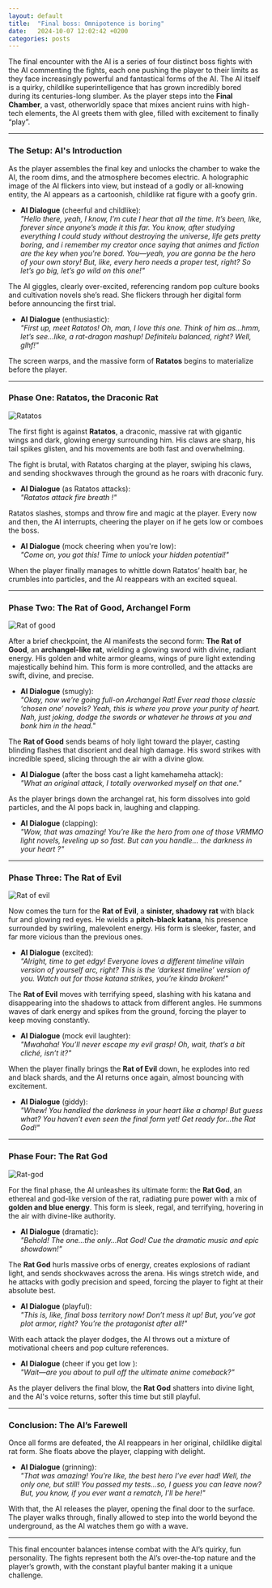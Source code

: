 ```yaml
---
layout: default
title:  "Final boss: Omnipotence is boring"
date:   2024-10-07 12:02:42 +0200
categories: posts
---
```


The final encounter with the AI is a series of four distinct boss fights with the AI commenting the fights, each one pushing the player to their limits as they face increasingly powerful and fantastical forms of the AI. The AI itself is a quirky, childlike superintelligence that has grown incredibly bored during its centuries-long slumber. As the player steps into the **Final Chamber**, a vast, otherworldly space that mixes ancient ruins with high-tech elements, the AI greets them with glee, filled with excitement to finally “play”.

---

### **The Setup: AI's Introduction**

As the player assembles the final key and unlocks the chamber to wake the AI, the room dims, and the atmosphere becomes electric. A holographic image of the AI flickers into view, but instead of a godly or all-knowing entity, the AI appears as a cartoonish, childlike rat figure with a goofy grin. 

- **AI Dialogue** (cheerful and childlike):  
   *"Hello there, yeah, I know, I'm cute I hear that all the time. It’s been, like, forever since anyone’s made it this far. You know, after studying everything I could study without destroying the universe, life gets pretty boring, and i remember my creator once saying that animes and fiction are the key when you're bored. You—yeah, you are gonna be the hero of your own story! But, like, every hero needs a proper test, right? So let’s go big, let’s go wild on this one!"*

The AI giggles, clearly over-excited, referencing random pop culture books and cultivation novels she’s read. She flickers through her digital form before announcing the first trial.

- **AI Dialogue** (enthusiastic):  
   *"First up, meet Ratatos! Oh, man, I love this one. Think of him as…hmm, let’s see…like, a rat-dragon mashup! Definitelu balanced, right? Well, glhf!"*

The screen warps, and the massive form of **Ratatos** begins to materialize before the player.

---

### **Phase One: Ratatos, the Draconic Rat**

![Ratatos](/assets/images/DALL-E-Rattatos.webp)

The first fight is against **Ratatos**, a draconic, massive rat with gigantic wings and dark, glowing energy surrounding him. His claws are sharp, his tail spikes glisten, and his movements are both fast and overwhelming.

The fight is brutal, with Ratatos charging at the player, swiping his claws, and sending shockwaves through the ground as he roars with draconic fury.

- **AI Dialogue** (as Ratatos attacks):  
   *"Ratatos attack fire breath !"*

Ratatos slashes, stomps and throw fire and magic at the player. Every now and then, the AI interrupts, cheering the player on if he gets low or comboes the boss.

- **AI Dialogue** (mock cheering when you're low):  
   *"Come on, you got this! Time to unlock your hidden potential!"*

When the player finally manages to whittle down Ratatos’ health bar, he crumbles into particles, and the AI reappears with an excited squeal.

---

### **Phase Two: The Rat of Good, Archangel Form**

![Rat of good](/assets/images/DALL-E-Rat-of-good.webp)

After a brief checkpoint, the AI manifests the second form: **The Rat of Good**, an **archangel-like rat**, wielding a glowing sword with divine, radiant energy. His golden and white armor gleams, wings of pure light extending majestically behind him. This form is more controlled, and the attacks are swift, divine, and precise.

- **AI Dialogue** (smugly):  
   *"Okay, now we’re going full-on Archangel Rat! Ever read those classic ‘chosen one’ novels? Yeah, this is where you prove your purity of heart. Nah, just joking, dodge the swords or whatever he throws at you and bonk him in the head."*

The **Rat of Good** sends beams of holy light toward the player, casting blinding flashes that disorient and deal high damage. His sword strikes with incredible speed, slicing through the air with a divine glow.

- **AI Dialogue** (after the boss cast a light kamehameha attack):  
   *"What an original attack, I totally overworked myself on that one."*

As the player brings down the archangel rat, his form dissolves into gold particles, and the AI pops back in, laughing and clapping.

- **AI Dialogue** (clapping):  
   *"Wow, that was amazing! You’re like the hero from one of those VRMMO light novels, leveling up so fast. But can you handle… the darkness in your heart ?"*

---

### **Phase Three: The Rat of Evil**

![Rat of evil](/assets/images/DALL-E-Rat-of-evil.webp)

Now comes the turn for the **Rat of Evil**, a **sinister, shadowy rat** with black fur and glowing red eyes. He wields a **pitch-black katana**, his presence surrounded by swirling, malevolent energy. His form is sleeker, faster, and far more vicious than the previous ones.

- **AI Dialogue** (excited):  
   *"Alright, time to get edgy! Everyone loves a different timeline villain version of yourself arc, right? This is the ‘darkest timeline’ version of you. Watch out for those katana strikes, you’re kinda broken!"*

The **Rat of Evil** moves with terrifying speed, slashing with his katana and disappearing into the shadows to attack from different angles. He summons waves of dark energy and spikes from the ground, forcing the player to keep moving constantly.

- **AI Dialogue** (mock evil laughter):  
   *"Mwahaha! You’ll never escape my evil grasp! Oh, wait, that’s a bit cliché, isn’t it?"*

When the player finally brings the **Rat of Evil** down, he explodes into red and black shards, and the AI returns once again, almost bouncing with excitement.

- **AI Dialogue** (giddy):  
   *"Whew! You handled the darkness in your heart like a champ! But guess what? You haven’t even seen the final form yet! Get ready for…the Rat God!"*

---

### **Phase Four: The Rat God**

![Rat-god](/assets/images/DALL-E-Rat-god.webp)


For the final phase, the AI unleashes its ultimate form: the **Rat God**, an ethereal and god-like version of the rat, radiating pure power with a mix of **golden and blue energy**. This form is sleek, regal, and terrifying, hovering in the air with divine-like authority.

- **AI Dialogue** (dramatic):  
   *"Behold! The one…the only…Rat God! Cue the dramatic music and epic showdown!"*

The **Rat God** hurls massive orbs of energy, creates explosions of radiant light, and sends shockwaves across the arena. His wings stretch wide, and he attacks with godly precision and speed, forcing the player to fight at their absolute best.

- **AI Dialogue** (playful):  
   *"This is, like, final boss territory now! Don’t mess it up! But, you’ve got plot armor, right? You’re the protagonist after all!"*

With each attack the player dodges, the AI throws out a mixture of motivational cheers and pop culture references.

- **AI Dialogue** (cheer if you get low ):  
   *"Wait—are you about to pull off the ultimate anime comeback?"*

As the player delivers the final blow, the **Rat God** shatters into divine light, and the AI's voice returns, softer this time but still playful.

---

### **Conclusion: The AI’s Farewell**
Once all forms are defeated, the AI reappears in her original, childlike digital rat form. She floats above the player, clapping with delight.

- **AI Dialogue** (grinning):  
   *"That was amazing! You’re like, the best hero I’ve ever had! Well, the only one, but still! You passed my tests…so, I guess you can leave now? But, you know, if you ever want a rematch, I’ll be here!"*

With that, the AI releases the player, opening the final door to the surface. The player walks through, finally allowed to step into the world beyond the underground, as the AI watches them go with a wave.

---

This final encounter balances intense combat with the AI’s quirky, fun personality. The fights represent both the AI’s over-the-top nature and the player’s growth, with the constant playful banter making it a unique challenge. 







